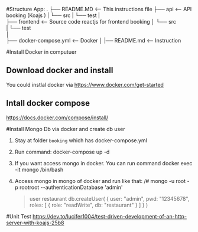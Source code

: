 #Structure App:
.
├── README.MD                   <-- This instructions file
├── api                         <-- API booking (Koajs )
|   └── src
|   └── test
|   
├── frontend                    <-- Source code reactjs for frontend booking
│   └── src               
|   └── test   
│       
├── docker-compose.yml          <-- Docker
│
|── README.md                   <-- Instruction


#Install Docker in computuer
## Download docker and install
You could instlal docker via https://www.docker.com/get-started
## Intall docker compose 
https://docs.docker.com/compose/install/

#Install Mongo Db via docker and create db user 
1) Stay at folder `booking` which has docker-compose.yml
2) Run command:
   docker-compose up -d
3) If you want access mongo in docker. You can run command
    docker exec -it mongo /bin/bash 

4) Access mongo in mongo of docker and run like that:
   /# mongo -u root -p rootroot --authenticationDatabase 'admin' 
   > user restaurant
   > db.createUser(
        {
            user: "admin",
            pwd: "12345678",
            roles: [
                { role: "readWrite", db: "restaurant" }
            ]
        }
    )


#Unit Test
https://dev.to/lucifer1004/test-driven-development-of-an-http-server-with-koajs-25b8